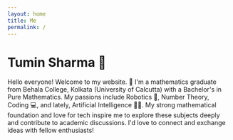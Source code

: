 ```yaml
---
layout: home
title: Me
permalink: /
---
```


# Tumin Sharma 👦
Hello everyone! Welcome to my website. 👋
I'm a mathematics graduate from Behala College, Kolkata (University of Calcutta) with a Bachelor's in Pure Mathematics. My passions include Robotics 🤖, Number Theory, Coding 💻, and lately, Artificial Intelligence 🤖🧠. My strong mathematical foundation and love for tech inspire me to explore these subjects deeply and contribute to academic discussions. I'd love to connect and exchange ideas with fellow enthusiasts!
